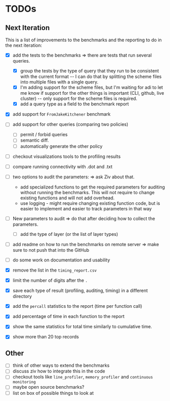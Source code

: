 
# TODOs

## Next Iteration
This is a list of improvements to the benchmarks and the reporting to do in the next iteration:

- [x] add the tests to the benchmarks => there are tests that run several queries. 
  - [x] group the tests by the type of query that they run to be consistent with the current format -- 
  I can do that by splitting the scheme files into multiple files with a single query.
  - [x] I'm adding support for the scheme files, but I'm waiting for adi to let me know if support for the other 
  things is important (CLI, github, live cluster) -- only support for the scheme files is required.
  - [x] add a query type as a field to the benchmark report
- [x] add support for `FromJakeKitchener` benchmark
- [ ] add support for other queries (comparing two policies)
  - [ ] permit / forbid queries
  - [ ] semantic diff. 
  - [ ] automatically generate the other policy
- [ ] checkout visualizations tools to the profiling results
- [ ] compare running connectivity with .dot and .txt
- [ ] two options to audit the parameters: => ask Ziv about that.
  - add specialized functions to get the required parameters for auditing without running the benchmarks. 
  This will not require to change existing functions and will not add overhead.
  - use logging - might require changing existing function code, but is easier to implement and easier to track 
  parameters in that way
- [ ] New parameters to audit => do that after deciding how to collect the parameters.
  - [ ] add the type of layer (or the list of layer types)
- [ ] add readme on how to run the benchmarks on remote server => make sure to not push that into the GitHub
- [ ] do some work on documentation and usability
- [x] remove the list in the `timing_report.csv`
- [x] limit the number of digits after the `.`
- [x] save each type of result (profiling, auditing, timing) in a different directory
- [x] add the `percall` statistics to the report (time per function call)
- [x] add percentage of time in each function to the report
- [x] show the same statistics for total time similarly to cumulative time.
- [x] show more than 20 top records


## Other
- [ ] think of other ways to extend the benchmarks
- [ ] discuss ziv how to integrate this in the code
- [ ] checkout tools like `line_profiler`, `memory_profiler` and 
`continuous monitoring`
- [ ] maybe open source benchmarks?
- [ ] list on box of possible things to look at